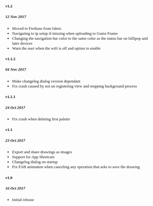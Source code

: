 <style type="text/css">
@font-face {
    font-family: PressStart2P;
    src: url("file:///android_asset/fonts/PressStart2P.ttf")
}
body {
    font-family: PressStart2P;
    font-size: small;
}
</style>

#### v1.2
##### 12 Nov 2017

* Moved to Firebase from fabric
* Navigating to ip setup if missing when uploading to Game Frame
* Changing the navigation bar color to the same color as the status bar on lollipop and later devices
* Warn the user when the wifi is off and option to enable

#### v1.1.2
##### 04 Nov 2017

* Make changelog dialog version dependant
* Fix crash caused by not un registering view and stopping background process

#### v1.1.1
##### 24 Oct 2017

* Fix crash when deleting first palette

#### v1.1
##### 23 Oct 2017

* Export and share drawings as images
* Support for App Shortcuts
* Changelog dialog on startup
* Fix FAB animation when canceling any operation that asks to save the drawing

#### v1.0

##### 16 Oct 2017

* Initial release